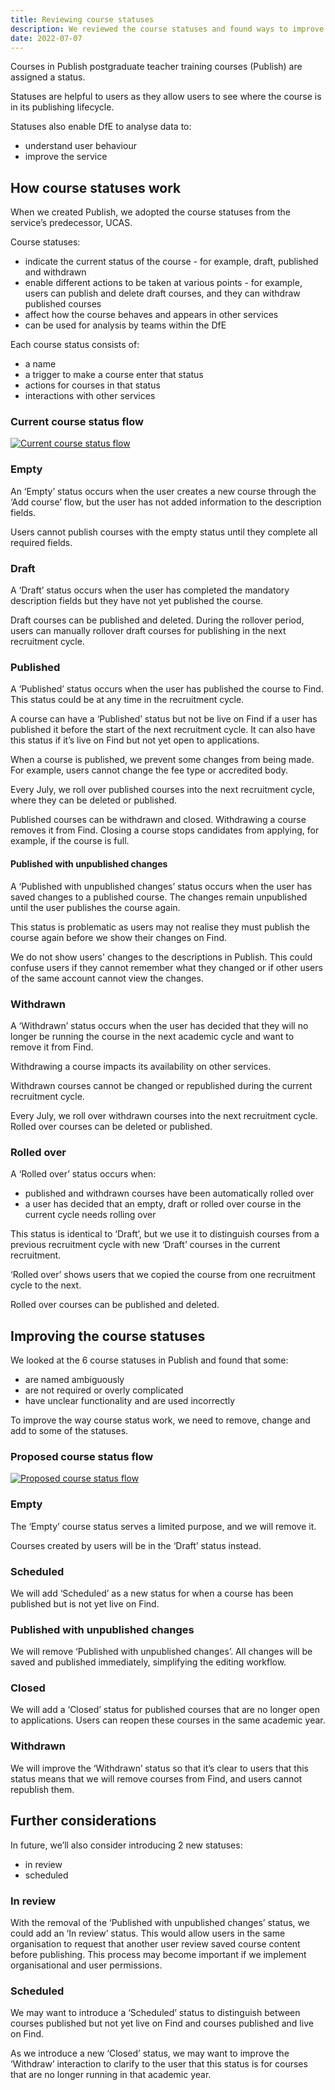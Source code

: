 ```yaml
---
title: Reviewing course statuses
description: We reviewed the course statuses and found ways to improve them
date: 2022-07-07
---
```


Courses in Publish postgraduate teacher training courses (Publish) are assigned a status.

Statuses are helpful to users as they allow users to see where the course is in its publishing lifecycle.

Statuses also enable DfE to analyse data to:

- understand user behaviour
- improve the service

## How course statuses work

When we created Publish, we adopted the course statuses from the service’s predecessor, UCAS.

Course statuses:

- indicate the current status of the course - for example, draft, published and withdrawn
- enable different actions to be taken at various points - for example, users can publish and delete draft courses, and they can withdraw published courses
- affect how the course behaves and appears in other services
- can be used for analysis by teams within the DfE

Each course status consists of:

- a name
- a trigger to make a course enter that status
- actions for courses in that status
- interactions with other services

### Current course status flow

[![Current course status flow](course-statuses--current.png "Current course status flow")](/publish-teacher-training-courses/reviewing-course-statuses/course-statuses--current.png)

### Empty

An ‘Empty’ status occurs when the user creates a new course through the ‘Add course’ flow, but the user has not added information to the description fields.

Users cannot publish courses with the empty status until they complete all required fields.

### Draft

A ‘Draft’ status occurs when the user has completed the mandatory description fields but they have not yet published the course.

Draft courses can be published and deleted. During the rollover period, users can manually rollover draft courses for publishing in the next recruitment cycle.

### Published

A ‘Published’ status occurs when the user has published the course to Find. This status could be at any time in the recruitment cycle.

A course can have a ‘Published’ status but not be live on Find if a user has published it before the start of the next recruitment cycle. It can also have this status if it’s live on Find but not yet open to applications.

When a course is published, we prevent some changes from being made. For example, users cannot change the fee type or accredited body.

Every July, we roll over published courses into the next recruitment cycle, where they can be deleted or published.

Published courses can be withdrawn and closed. Withdrawing a course removes it from Find. Closing a course stops candidates from applying, for example, if the course is full.

#### Published with unpublished changes

A ‘Published with unpublished changes’ status occurs when the user has saved changes to a published course. The changes remain unpublished until the user publishes the course again.

This status is problematic as users may not realise they must publish the course again before we show their changes on Find.

We do not show users' changes to the descriptions in Publish. This could confuse users if they cannot remember what they changed or if other users of the same account cannot view the changes.

### Withdrawn

A ‘Withdrawn’ status occurs when the user has decided that they will no longer be running the course in the next academic cycle and want to remove it from Find.

Withdrawing a course impacts its availability on other services.

Withdrawn courses cannot be changed or republished during the current recruitment cycle.

Every July, we roll over withdrawn courses into the next recruitment cycle. Rolled over courses can be deleted or published.

### Rolled over

A ‘Rolled over’ status occurs when:

- published and withdrawn courses have been automatically rolled over
- a user has decided that an empty, draft or rolled over course in the current cycle needs rolling over

This status is identical to ‘Draft’, but we use it to distinguish courses from a previous recruitment cycle with new ‘Draft’ courses in the current recruitment.

‘Rolled over’ shows users that we copied the course from one recruitment cycle to the next.

Rolled over courses can be published and deleted.

## Improving the course statuses

We looked at the 6 course statuses in Publish and found that some:

- are named ambiguously
- are not required or overly complicated
- have unclear functionality and are used incorrectly

To improve the way course status work, we need to remove, change and add to some of the statuses.

### Proposed course status flow

[![Proposed course status flow](course-statuses--proposed.png "Proposed course status flow")](/publish-teacher-training-courses/reviewing-course-statuses/course-statuses--proposed.png)

### Empty

The ‘Empty’ course status serves a limited purpose, and we will remove it.

Courses created by users will be in the ‘Draft’ status instead.

### Scheduled

We will add ‘Scheduled’ as a new status for when a course has been published but is not yet live on Find.

### Published with unpublished changes

We will remove ‘Published with unpublished changes’. All changes will be saved and published immediately, simplifying the editing workflow.

### Closed

We will add a ‘Closed’ status for published courses that are no longer open to applications. Users can reopen these courses in the same academic year.

### Withdrawn

We will improve the ‘Withdrawn’ status so that it’s clear to users that this status means that we will remove courses from Find, and users cannot republish them.

## Further considerations

In future, we’ll also consider introducing 2 new statuses:

- in review
- scheduled

### In review

With the removal of the ‘Published with unpublished changes’ status, we could add an ‘In review’ status. This would allow users in the same organisation to request that another user review saved course content before publishing. This process may become important if we implement organisational and user permissions.

### Scheduled

We may want to introduce a ‘Scheduled’ status to distinguish between courses published but not yet live on Find and courses published and live on Find.

As we introduce a new ‘Closed’ status, we may want to improve the ‘Withdraw’ interaction to clarify to the user that this status is for courses that are no longer running in that academic year.
